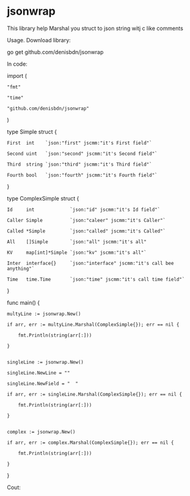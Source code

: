 # jsonwrap

This library help Marshal you struct to json string witj c like comments

Usage.
Download library:

go get github.com/denisbdn/jsonwrap

In code:


import (

	"fmt"

	"time"

	"github.com/denisbdn/jsonwrap"
)

type Simple struct {

	First  int    `json:"first" jscmm:"it's First field"`

	Second uint   `json:"second" jscmm:"it's Second field"`

	Third  string `json:"third" jscmm:"it's Third field"`

	Fourth bool   `json:"fourth" jscmm:"it's Fourth field"`
}


type ComplexSimple struct {

	Id     int             `json:"id" jscmm:"it's Id field"`

 	Caller Simple          `json:"caleer" jscmm:"it's Caller"`

	Called *Simple         `json:"called" jscmm:"it's Called"`

	All    []Simple        `json:"all" jscmm:"it's all"

	KV     map[int]*Simple `json:"kv" jscmm:"it's all"`

	Inter  interface{}     `json:"interface" jscmm:"it's call bee anything"`

	Time   time.Time       `json:"time" jscmm:"it's call time field"`

}


func main() {

	multyLine := jsonwrap.New()

	if arr, err := multyLine.Marshal(ComplexSimple{}); err == nil {

		fmt.Println(string(arr[:]))

	}


	singleLine := jsonwrap.New()

	singleLine.NewLine = ""

	singleLine.NewField = "  "

	if arr, err := singleLine.Marshal(ComplexSimple{}); err == nil {

		fmt.Println(string(arr[:]))

	}


	complex := jsonwrap.New()

	if arr, err := complex.Marshal(ComplexSimple{}); err == nil {

		fmt.Println(string(arr[:]))

	}

}

Cout:
